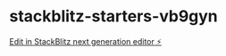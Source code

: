 # stackblitz-starters-vb9gyn

[Edit in StackBlitz next generation editor ⚡️](https://stackblitz.com/~/github.com/riyashreshthi/stackblitz-starters-vb9gyn)
